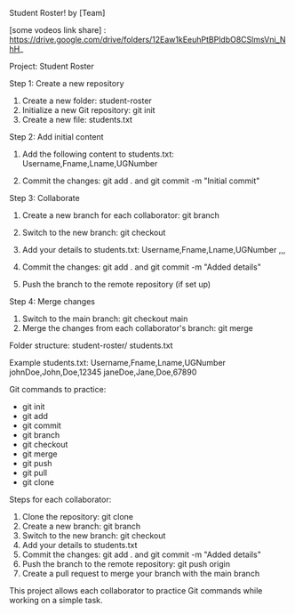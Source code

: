 Student Roster! by <CodeCraft Circle> [Team]

[some vodeos link share] : https://drive.google.com/drive/folders/12Eaw1kEeuhPtBPldbO8CSlmsVni_NhH_

Project: Student Roster

Step 1: Create a new repository

1. Create a new folder: student-roster
2. Initialize a new Git repository: git init
3. Create a new file: students.txt

Step 2: Add initial content

1. Add the following content to students.txt:
Username,Fname,Lname,UGNumber

2. Commit the changes: git add . and git commit -m "Initial commit"

Step 3: Collaborate

1. Create a new branch for each collaborator: git branch <username>
2. Switch to the new branch: git checkout <username>
3. Add your details to students.txt:
Username,Fname,Lname,UGNumber
<username>,<fname>,<lname>,<ugNumber>

4. Commit the changes: git add . and git commit -m "Added <username> details"
5. Push the branch to the remote repository (if set up)

Step 4: Merge changes

1. Switch to the main branch: git checkout main
2. Merge the changes from each collaborator's branch: git merge <username>

Folder structure:
student-roster/
students.txt

Example students.txt:
Username,Fname,Lname,UGNumber
johnDoe,John,Doe,12345
janeDoe,Jane,Doe,67890

Git commands to practice:

- git init
- git add
- git commit
- git branch
- git checkout
- git merge
- git push
- git pull
- git clone

Steps for each collaborator:

1. Clone the repository: git clone <repository-url>
2. Create a new branch: git branch <username>
3. Switch to the new branch: git checkout <username>
4. Add your details to students.txt
5. Commit the changes: git add . and git commit -m "Added <username> details"
6. Push the branch to the remote repository: git push origin <username>
7. Create a pull request to merge your branch with the main branch

This project allows each collaborator to practice Git commands while working on a simple task.
